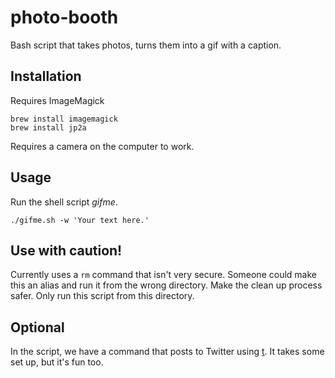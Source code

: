 # photo-booth
Bash script that takes photos, turns them into a gif with a caption.

## Installation
Requires ImageMagick

```
brew install imagemagick
brew install jp2a
```

Requires a camera on the computer to work.

## Usage

Run the shell script _gifme_.

```
./gifme.sh -w 'Your text here.'
```

## Use with caution!

Currently uses a ```rm``` command that isn't very secure.  Someone could make this an alias and run it from the wrong directory. Make the clean up process safer.  Only run this script from this directory.

## Optional

In the script, we have a command that posts to Twitter using [t](https://github.com/sferik/t).  It takes some set up, but it's fun too.